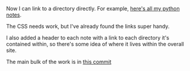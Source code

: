 Now I can link to a directory directly. For example, [here's all my python notes](https://notes.billmill.org/programming/python.html).

The CSS needs work, but I've already found the links super handy.

I also added a header to each note with a link to each directory it's contained within, so there's some idea of where it lives within the overall site.

The main bulk of the work is in [this commit](https://github.com/llimllib/obsidian_notes/commit/c09867eae4d6c6beb19841696b84a2c5b7950894)